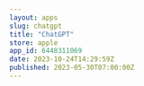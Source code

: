 ```yaml
---
layout: apps
slug: chatgpt
title: "ChatGPT"
store: apple
app_id: 6448311069
date: 2023-10-24T14:29:59Z
published: 2023-05-30T07:00:00Z
---
```

